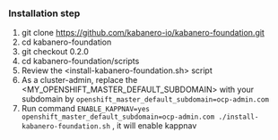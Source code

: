 ### Installation step

1. git clone https://github.com/kabanero-io/kabanero-foundation.git
2. cd kabanero-foundation
3. git checkout 0.2.0
4. cd kabanero-foundation/scripts
5. Review the <install-kabanero-foundation.sh> script 
5. As a cluster-admin, replace the <MY_OPENSHIFT_MASTER_DEFAULT_SUBDOMAIN> with your subdomain by `openshift_master_default_subdomain=ocp-admin.com`
6. Run command `ENABLE_KAPPNAV=yes openshift_master_default_subdomain=ocp-admin.com ./install-kabanero-foundation.sh` , it will enable kappnav


